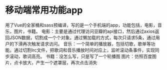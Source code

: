 # 移动端常用功能app
用了Vue的全家桶和sass预编译，写的是一个手机端的app，功能包括，电影，音乐，图片，书籍。
电影：主要是通过代理访问豆瓣的api接口，然后通过axios返回JSON数据，切割成一个个对象。通过懒加载的方式，每次只请求5条，通过用户的下滑再次触发请求访问。
音乐：一个简单的播放器，包括切歌，歌单等功能。通过切割Irc文件，把歌词和音乐播放时间对应上，监听滚动条事件，实现同步滚动，歌词高亮。
书籍：没怎么写，只是写了一个轮播图
图片：仿照百度图片，点卡放大，产生一个遮罩层，再次点击消失

